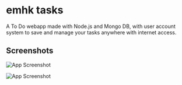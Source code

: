 
# emhk tasks

A To Do webapp made with Node.js and Mongo DB, with user account system to save and manage your tasks anywhere with internet access.


## Screenshots

![App Screenshot](https://github.com/emanoelhenrick/emhkTasks/blob/78bef6e86474d01c3a40e32fe200058bd1d7e612/screeenshots/app-emhk.PNG)

![App Screenshot](https://github.com/emanoelhenrick/emhkTasks/blob/936472ff46de81502df2cd719637199c98e8cd4b/screeenshots/login-emhk.PNG)
